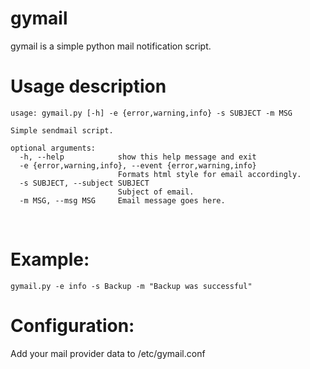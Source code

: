 gymail
======

gymail is a simple python mail notification script.
<br>

# Usage description

``` 
usage: gymail.py [-h] -e {error,warning,info} -s SUBJECT -m MSG

Simple sendmail script.

optional arguments:
  -h, --help            show this help message and exit
  -e {error,warning,info}, --event {error,warning,info}
                        Formats html style for email accordingly.
  -s SUBJECT, --subject SUBJECT
                        Subject of email.
  -m MSG, --msg MSG     Email message goes here.
  ```
<br>

# Example:
`gymail.py -e info -s Backup -m "Backup was successful"` <br>

# Configuration:
Add your mail provider data to /etc/gymail.conf 
